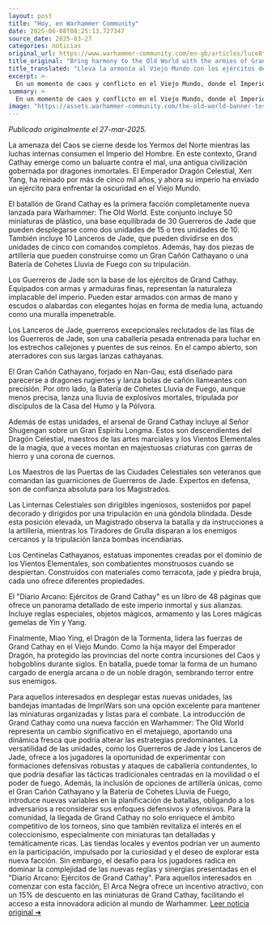 ```yaml
---
layout: post
title: "Hoy, en Warhammer Community"
date: 2025-06-08T08:25:13.727347
source_date: 2025-03-27
categories: noticias
original_url: https://www.warhammer-community.com/en-gb/articles/luce8te0/bring-harmony-to-the-old-world-with-the-armies-of-grand-cathay/
title_original: "Bring harmony to the Old World with the armies of Grand Cathay - Warhammer Community"
title_translated: "Lleva la armonía al Viejo Mundo con los ejércitos de Gran Cathay - Comunidad Warhammer"
excerpt: >
  En un momento de caos y conflicto en el Viejo Mundo, donde el Imperio del Hombre se tambalea y las fuerzas del Orden luchan por mantenerse firmes, surge una nueva esperanza desde el antiguo imperio de Gran Cathay. Gobernado por el inmortal Emperador Dragón Celestial Xen Yang, Gran Cathay envía sus ejércitos para restaurar el equilibrio y enfrentar la oscuridad. Con un impresionante despliegue de miniaturas, desde los implacables Guerreros de Jade hasta los majestuosos Señores Shugengan, esta nueva facción promete ser un baluarte contra el mal. Descubre cómo esta civilización milenaria se prepara para cambiar el curso de la historia en Warhammer: The Old World.
summary: >
  En un momento de caos y conflicto en el Viejo Mundo, donde el Imperio del Hombre se tambalea y las fuerzas del Orden luchan por mantenerse firmes, surge una nueva esperanza desde el antiguo imperio de Gran Cathay. Gobernado por el inmortal Emperador Dragón Celestial Xen Yang, Gran Cathay envía sus ejércitos para restaurar el equilibrio y enfrentar la oscuridad. Con un impresionante despliegue de miniaturas, desde los implacables Guerreros de Jade hasta los majestuosos Señores Shugengan, esta nueva facción promete ser un baluarte contra el mal. Descubre cómo esta civilización milenaria se prepara para cambiar el curso de la historia en Warhammer: The Old World.
image: "https://assets.warhammer-community.com/the-old-world-banner-test.jpg"
---
```


*Publicado originalmente el 27-mar-2025.*

La amenaza del Caos se cierne desde los Yermos del Norte mientras las luchas internas consumen el Imperio del Hombre. En este contexto, Grand Cathay emerge como un baluarte contra el mal, una antigua civilización gobernada por dragones inmortales. El Emperador Dragón Celestial, Xen Yang, ha reinado por más de cinco mil años, y ahora su imperio ha enviado un ejército para enfrentar la oscuridad en el Viejo Mundo.

El batallón de Grand Cathay es la primera facción completamente nueva lanzada para Warhammer: The Old World. Este conjunto incluye 50 miniaturas de plástico, una base equilibrada de 30 Guerreros de Jade que pueden desplegarse como dos unidades de 15 o tres unidades de 10. También incluye 10 Lanceros de Jade, que pueden dividirse en dos unidades de cinco con comandos completos. Además, hay dos piezas de artillería que pueden construirse como un Gran Cañón Cathayano o una Batería de Cohetes Lluvia de Fuego con su tripulación.

Los Guerreros de Jade son la base de los ejércitos de Grand Cathay. Equipados con armas y armaduras finas, representan la naturaleza implacable del imperio. Pueden estar armados con armas de mano y escudos o alabardas con elegantes hojas en forma de media luna, actuando como una muralla impenetrable.

Los Lanceros de Jade, guerreros excepcionales reclutados de las filas de los Guerreros de Jade, son una caballería pesada entrenada para luchar en los estrechos callejones y puentes de sus reinos. En el campo abierto, son aterradores con sus largas lanzas cathayanas.

El Gran Cañón Cathayano, forjado en Nan-Gau, está diseñado para parecerse a dragones rugientes y lanza bolas de cañón llameantes con precisión. Por otro lado, la Batería de Cohetes Lluvia de Fuego, aunque menos precisa, lanza una lluvia de explosivos mortales, tripulada por discípulos de la Casa del Humo y la Pólvora.

Además de estas unidades, el arsenal de Grand Cathay incluye al Señor Shugengan sobre un Gran Espíritu Longma. Estos son descendientes del Dragón Celestial, maestros de las artes marciales y los Vientos Elementales de la magia, que a veces montan en majestuosas criaturas con garras de hierro y una corona de cuernos.

Los Maestros de las Puertas de las Ciudades Celestiales son veteranos que comandan las guarniciones de Guerreros de Jade. Expertos en defensa, son de confianza absoluta para los Magistrados.

Las Linternas Celestiales son dirigibles ingeniosos, sostenidos por papel decorado y dirigidos por una tripulación en una góndola blindada. Desde esta posición elevada, un Magistrado observa la batalla y da instrucciones a la artillería, mientras los Tiradores de Grulla disparan a los enemigos cercanos y la tripulación lanza bombas incendiarias.

Los Centinelas Cathayanos, estatuas imponentes creadas por el dominio de los Vientos Elementales, son combatientes monstruosos cuando se despiertan. Construidos con materiales como terracota, jade y piedra bruja, cada uno ofrece diferentes propiedades.

El "Diario Arcano: Ejércitos de Grand Cathay" es un libro de 48 páginas que ofrece un panorama detallado de este imperio inmortal y sus alianzas. Incluye reglas especiales, objetos mágicos, armamento y las Lores mágicas gemelas de Yin y Yang.

Finalmente, Miao Ying, el Dragón de la Tormenta, lidera las fuerzas de Grand Cathay en el Viejo Mundo. Como la hija mayor del Emperador Dragón, ha protegido las provincias del norte contra incursiones del Caos y hobgoblins durante siglos. En batalla, puede tomar la forma de un humano cargado de energía arcana o de un noble dragón, sembrando terror entre sus enemigos.

Para aquellos interesados en desplegar estas nuevas unidades, las bandejas imantadas de ImpriWars son una opción excelente para mantener las miniaturas organizadas y listas para el combate.
La introducción de Grand Cathay como una nueva facción en Warhammer: The Old World representa un cambio significativo en el metajuego, aportando una dinámica fresca que podría alterar las estrategias predominantes. La versatilidad de las unidades, como los Guerreros de Jade y los Lanceros de Jade, ofrece a los jugadores la oportunidad de experimentar con formaciones defensivas robustas y ataques de caballería contundentes, lo que podría desafiar las tácticas tradicionales centradas en la movilidad o el poder de fuego. Además, la inclusión de opciones de artillería únicas, como el Gran Cañón Cathayano y la Batería de Cohetes Lluvia de Fuego, introduce nuevas variables en la planificación de batallas, obligando a los adversarios a reconsiderar sus enfoques defensivos y ofensivos. Para la comunidad, la llegada de Grand Cathay no solo enriquece el ámbito competitivo de los torneos, sino que también revitaliza el interés en el coleccionismo, especialmente con miniaturas tan detalladas y temáticamente ricas. Las tiendas locales y eventos podrían ver un aumento en la participación, impulsado por la curiosidad y el deseo de explorar esta nueva facción. Sin embargo, el desafío para los jugadores radica en dominar la complejidad de las nuevas reglas y sinergias presentadas en el "Diario Arcano: Ejércitos de Grand Cathay". Para aquellos interesados en comenzar con esta facción, El Arca Negra ofrece un incentivo atractivo, con un 15% de descuento en las miniaturas de Grand Cathay, facilitando el acceso a esta innovadora adición al mundo de Warhammer.
[Leer noticia original ➜](https://www.warhammer-community.com/en-gb/articles/luce8te0/bring-harmony-to-the-old-world-with-the-armies-of-grand-cathay/)
